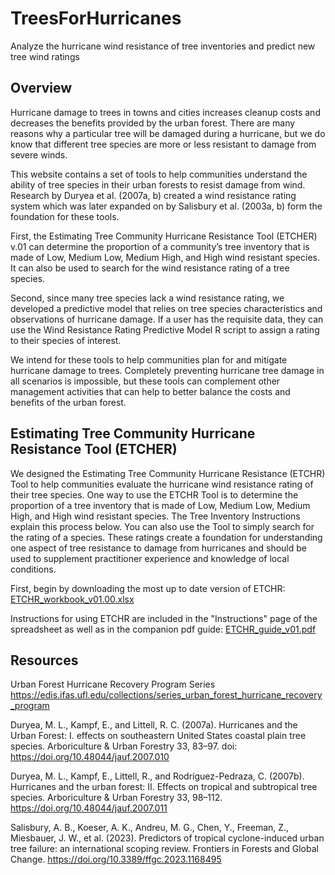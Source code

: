 # TreesForHurricanes
Analyze the hurricane wind resistance of tree inventories and predict new tree wind ratings

## Overview
Hurricane damage to trees in towns and cities increases cleanup costs and decreases the benefits provided by the urban forest. There are many reasons why a particular tree will be damaged during a hurricane, but we do know that different tree species are more or less resistant to damage from severe winds. 

This website contains a set of tools to help communities understand the ability of tree species in their urban forests to resist damage from wind. Research by Duryea et al. (2007a, b) created a wind resistance rating system which was later expanded on by Salisbury et al. (2003a, b) form the foundation for these tools. 

First, the Estimating Tree Community Hurricane Resistance Tool (ETCHER) v.01 can determine the proportion of a community’s tree inventory that is made of Low, Medium Low, Medium High, and High wind resistant species. It can also be used to search for the wind resistance rating of a tree species. 

Second, since many tree species lack a wind resistance rating, we developed a predictive model that relies on tree species characteristics and observations of hurricane damage. If a user has the requisite data, they can use the Wind Resistance Rating Predictive Model R script to assign a rating to their species of interest. 

We intend for these tools to help communities plan for and mitigate hurricane damage to trees. Completely preventing hurricane tree damage in all scenarios is impossible, but these tools can complement other management activities that can help to better balance the costs and benefits of the urban forest.

## Estimating Tree Community Hurricane Resistance Tool (ETCHER)
We designed the Estimating Tree Community Hurricane Resistance (ETCHR) Tool to help communities evaluate the hurricane wind resistance rating of their tree species. One way to use the ETCHR Tool is to determine the proportion of a tree inventory that is made of Low, Medium Low, Medium High, and High wind resistant species. The Tree Inventory Instructions explain this process below. You can also use the Tool to simply search for the rating of a species. These ratings create a foundation for understanding one aspect of tree resistance to damage from hurricanes and should be used to supplement practitioner experience and knowledge of local conditions. 

First, begin by downloading the most up to date version of ETCHR: 
[ETCHR_workbook_v01.00.xlsx](https://github.com/AllysonS/TreesForHurricanes/files/12173625/ETCHR_workbook_v01.00.xlsx)

Instructions for using ETCHR are included in the "Instructions" page of the spreadsheet as well as in the companion pdf guide: 
[ETCHR_guide_v01.pdf](https://github.com/AllysonS/TreesForHurricanes/files/12173655/ETCHR_guide_v01.pdf)

## Resources
Urban Forest Hurricane Recovery Program Series https://edis.ifas.ufl.edu/collections/series_urban_forest_hurricane_recovery_program 

Duryea, M. L., Kampf, E., and Littell, R. C. (2007a). Hurricanes and the Urban Forest: I. effects on southeastern United States coastal plain tree species. Arboriculture & Urban Forestry 33, 83–97. doi: https://doi.org/10.48044/jauf.2007.010 

Duryea, M. L., Kampf, E., Littell, R., and Rodríguez-Pedraza, C. (2007b). Hurricanes and the urban forest: II. Effects on tropical and subtropical tree species. Arboriculture & Urban Forestry 33, 98–112. https://doi.org/10.48044/jauf.2007.011 

Salisbury, A. B., Koeser, A. K., Andreu, M. G., Chen, Y., Freeman, Z., Miesbauer, J. W., et al. (2023). Predictors of tropical cyclone-induced urban tree failure: an international scoping review. Frontiers in Forests and Global Change. https://doi.org/10.3389/ffgc.2023.1168495 


